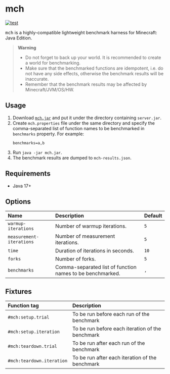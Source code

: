 # mch

[![test](https://github.com/mcenv/mch/actions/workflows/test.yml/badge.svg)](https://github.com/mcenv/mch/actions/workflows/test.yml)

<samp>mch</samp> is a highly-compatible lightweight benchmark harness for Minecraft: Java Edition.

> **Warning**
> - Do not forget to back up your world. It is recommended to create a world for benchmarking.
> - Make sure that the benchmarked functions are idempotent, i.e. do not have any side effects, otherwise the benchmark results will be inaccurate.
> - Remember that the benchmark results may be affected by Minecraft/JVM/OS/HW.

## Usage

1. Download [`mch.jar`](https://github.com/mcenv/mch/releases/latest/download/mch.jar) and put it under the directory containing `server.jar`.
2. Create `mch.properties` file under the same directory and specify the comma-separated list of function names to be benchmarked in `benchmarks` property. For example:
    ```properties
    benchmarks=a,b
    ```
3. Run `java -jar mch.jar`.
4. The benchmark results are dumped to `mch-results.json`.

## Requirements

- Java 17+

## Options

| Name                     | Description                                               | Default |
|:-------------------------|:----------------------------------------------------------|:--------|
| `warmup-iterations`      | Number of warmup iterations.                              | `5`     |
| `measurement-iterations` | Number of measurement iterations.                         | `5`     |
| `time`                   | Duration of iterations in seconds.                        | `10`    |
| `forks`                  | Number of forks.                                          | `5`     |
| `benchmarks`             | Comma-separated list of function names to be benchmarked. | `,`     |

## Fixtures

| Function tag              | Description                                      |
|:--------------------------|:-------------------------------------------------|
| `#mch:setup.trial`        | To be run before each run of the benchmark       |
| `#mch:setup.iteration`    | To be run before each iteration of the benchmark |
| `#mch:teardown.trial`     | To be run after each run of the benchmark        |
| `#mch:teardown.iteration` | To be run after each iteration of the benchmark  |
